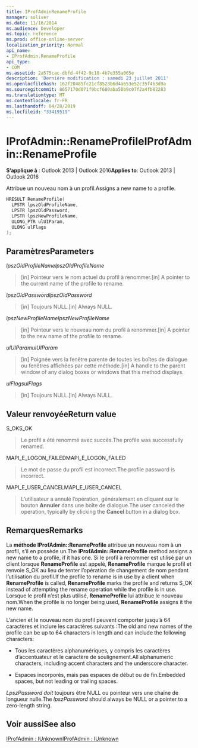 ```yaml
---
title: IProfAdminRenameProfile
manager: soliver
ms.date: 11/16/2014
ms.audience: Developer
ms.topic: reference
ms.prod: office-online-server
localization_priority: Normal
api_name:
- IProfAdmin.RenameProfile
api_type:
- COM
ms.assetid: 2a575cac-dbfd-4f42-9c10-4b7e355a065e
description: 'Derniére modification : samedi 23 juillet 2011'
ms.openlocfilehash: 162f20485fc21cf8523b6d4a653e52c35f4b3d9a
ms.sourcegitcommit: 8657170d071f9bcf680aba50b9c07f2a4fb82283
ms.translationtype: MT
ms.contentlocale: fr-FR
ms.lasthandoff: 04/28/2019
ms.locfileid: "33419519"
---
```

# <a name="iprofadminrenameprofile"></a><span data-ttu-id="0cd6b-103">IProfAdmin::RenameProfile</span><span class="sxs-lookup"><span data-stu-id="0cd6b-103">IProfAdmin::RenameProfile</span></span>

  
  
<span data-ttu-id="0cd6b-104">**S’applique à** : Outlook 2013 | Outlook 2016</span><span class="sxs-lookup"><span data-stu-id="0cd6b-104">**Applies to**: Outlook 2013 | Outlook 2016</span></span> 
  
<span data-ttu-id="0cd6b-105">Attribue un nouveau nom à un profil.</span><span class="sxs-lookup"><span data-stu-id="0cd6b-105">Assigns a new name to a profile.</span></span>
  
```cpp
HRESULT RenameProfile(
  LPSTR lpszOldProfileName,
  LPSTR lpszOldPassword,
  LPSTR lpszNewProfileName,
  ULONG_PTR ulUIParam,
  ULONG ulFlags
);
```

## <a name="parameters"></a><span data-ttu-id="0cd6b-106">Paramètres</span><span class="sxs-lookup"><span data-stu-id="0cd6b-106">Parameters</span></span>

 <span data-ttu-id="0cd6b-107">_lpszOldProfileName_</span><span class="sxs-lookup"><span data-stu-id="0cd6b-107">_lpszOldProfileName_</span></span>
  
> <span data-ttu-id="0cd6b-108">[in] Pointeur vers le nom actuel du profil à renommer.</span><span class="sxs-lookup"><span data-stu-id="0cd6b-108">[in] A pointer to the current name of the profile to rename.</span></span>
    
 <span data-ttu-id="0cd6b-109">_lpszOldPassword_</span><span class="sxs-lookup"><span data-stu-id="0cd6b-109">_lpszOldPassword_</span></span>
  
> <span data-ttu-id="0cd6b-110">[in] Toujours NULL.</span><span class="sxs-lookup"><span data-stu-id="0cd6b-110">[in] Always NULL.</span></span>
    
 <span data-ttu-id="0cd6b-111">_lpszNewProfileName_</span><span class="sxs-lookup"><span data-stu-id="0cd6b-111">_lpszNewProfileName_</span></span>
  
> <span data-ttu-id="0cd6b-112">[in] Pointeur vers le nouveau nom du profil à renommer.</span><span class="sxs-lookup"><span data-stu-id="0cd6b-112">[in] A pointer to the new name of the profile to rename.</span></span>
    
 <span data-ttu-id="0cd6b-113">_ulUIParam_</span><span class="sxs-lookup"><span data-stu-id="0cd6b-113">_ulUIParam_</span></span>
  
> <span data-ttu-id="0cd6b-114">[in] Poignée vers la fenêtre parente de toutes les boîtes de dialogue ou fenêtres affichées par cette méthode.</span><span class="sxs-lookup"><span data-stu-id="0cd6b-114">[in] A handle to the parent window of any dialog boxes or windows that this method displays.</span></span> 
    
 <span data-ttu-id="0cd6b-115">_ulFlags_</span><span class="sxs-lookup"><span data-stu-id="0cd6b-115">_ulFlags_</span></span>
  
> <span data-ttu-id="0cd6b-116">[in] Toujours NULL.</span><span class="sxs-lookup"><span data-stu-id="0cd6b-116">[in] Always NULL.</span></span>
    
## <a name="return-value"></a><span data-ttu-id="0cd6b-117">Valeur renvoyée</span><span class="sxs-lookup"><span data-stu-id="0cd6b-117">Return value</span></span>

<span data-ttu-id="0cd6b-118">S_OK</span><span class="sxs-lookup"><span data-stu-id="0cd6b-118">S_OK</span></span> 
  
> <span data-ttu-id="0cd6b-119">Le profil a été renommé avec succès.</span><span class="sxs-lookup"><span data-stu-id="0cd6b-119">The profile was successfully renamed.</span></span>
    
<span data-ttu-id="0cd6b-120">MAPI_E_LOGON_FAILED</span><span class="sxs-lookup"><span data-stu-id="0cd6b-120">MAPI_E_LOGON_FAILED</span></span> 
  
> <span data-ttu-id="0cd6b-121">Le mot de passe du profil est incorrect.</span><span class="sxs-lookup"><span data-stu-id="0cd6b-121">The profile password is incorrect.</span></span>
    
<span data-ttu-id="0cd6b-122">MAPI_E_USER_CANCEL</span><span class="sxs-lookup"><span data-stu-id="0cd6b-122">MAPI_E_USER_CANCEL</span></span> 
  
> <span data-ttu-id="0cd6b-123">L’utilisateur a annulé l’opération, généralement en cliquant sur le bouton **Annuler** dans une boîte de dialogue.</span><span class="sxs-lookup"><span data-stu-id="0cd6b-123">The user canceled the operation, typically by clicking the **Cancel** button in a dialog box.</span></span> 
    
## <a name="remarks"></a><span data-ttu-id="0cd6b-124">Remarques</span><span class="sxs-lookup"><span data-stu-id="0cd6b-124">Remarks</span></span>

<span data-ttu-id="0cd6b-125">La **méthode IProfAdmin::RenameProfile** attribue un nouveau nom à un profil, s’il en possède un.</span><span class="sxs-lookup"><span data-stu-id="0cd6b-125">The **IProfAdmin::RenameProfile** method assigns a new name to a profile, if it has one.</span></span> <span data-ttu-id="0cd6b-126">Si le profil à renommer est utilisé par un client lorsque **RenameProfile** est appelé, **RenameProfile** marque le profil et renvoie S_OK au lieu de tenter l’opération de changement de nom pendant l’utilisation du profil.</span><span class="sxs-lookup"><span data-stu-id="0cd6b-126">If the profile to rename is in use by a client when **RenameProfile** is called, **RenameProfile** marks the profile and returns S_OK instead of attempting the rename operation while the profile is in use.</span></span> <span data-ttu-id="0cd6b-127">Lorsque le profil n’est plus utilisé, **RenameProfile** lui attribue le nouveau nom.</span><span class="sxs-lookup"><span data-stu-id="0cd6b-127">When the profile is no longer being used, **RenameProfile** assigns it the new name.</span></span> 
  
<span data-ttu-id="0cd6b-128">L’ancien et le nouveau nom du profil peuvent comporter jusqu’à 64 caractères et inclure les caractères suivants :</span><span class="sxs-lookup"><span data-stu-id="0cd6b-128">The old and new names of the profile can be up to 64 characters in length and can include the following characters:</span></span>
  
- <span data-ttu-id="0cd6b-129">Tous les caractères alphanumériques, y compris les caractères d’accentuateur et le caractère de soulignement.</span><span class="sxs-lookup"><span data-stu-id="0cd6b-129">All alphanumeric characters, including accent characters and the underscore character.</span></span>
    
- <span data-ttu-id="0cd6b-130">Espaces incorporés, mais pas espaces de début ou de fin.</span><span class="sxs-lookup"><span data-stu-id="0cd6b-130">Embedded spaces, but not leading or trailing spaces.</span></span>
    
<span data-ttu-id="0cd6b-131">_LpszPassword doit_ toujours être NULL ou pointeur vers une chaîne de longueur nulle.</span><span class="sxs-lookup"><span data-stu-id="0cd6b-131">The  _lpszPassword_ should always be NULL or a pointer to a zero-length string.</span></span> 
  
## <a name="see-also"></a><span data-ttu-id="0cd6b-132">Voir aussi</span><span class="sxs-lookup"><span data-stu-id="0cd6b-132">See also</span></span>



[<span data-ttu-id="0cd6b-133">IProfAdmin : IUnknown</span><span class="sxs-lookup"><span data-stu-id="0cd6b-133">IProfAdmin : IUnknown</span></span>](iprofadminiunknown.md)

